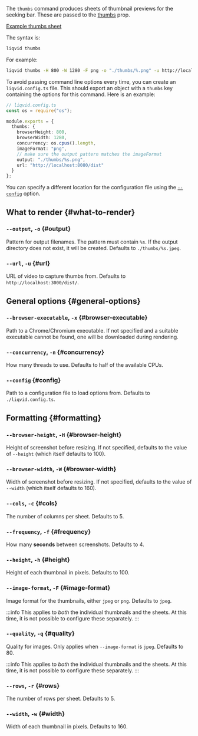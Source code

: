 The `thumbs` command produces sheets of thumbnail previews for the seeking bar. These are passed to the [thumbs](/docs/reference/Player#thumbs) prop.

[Example thumbs sheet](https://d2og9lpzrymesl.cloudfront.net/r/lv-tutorial/thumbs/1.png)

The syntax is:

```bash
liqvid thumbs
```

For example:

```bash
liqvid thumbs -H 800 -W 1280 -F png -o "./thumbs/%.png" -u http://localhost:8080/dist
```

To avoid passing command line options every time, you can create an `liqvid.config.ts` file. This should export an object with a `thumbs` key containing the options for this command. Here is an example:

```ts
// liqvid.config.ts
const os = require("os");

module.exports = {
  thumbs: {
    browserHeight: 800,
    browserWidth: 1280,
    concurrency: os.cpus().length,
    imageFormat: "png",
    // make sure the output pattern matches the imageFormat
    output: "./thumbs/%s.png",
    url: "http://localhost:8080/dist"
  }
};
```

You can specify a different location for the configuration file using the [`--config`](#config) option.

## What to render {#what-to-render}

### `--output`, `-o` {#output}

Pattern for output filenames. The pattern must contain `%s`. If the output directory does not exist, it will be created. Defaults to `./thumbs/%s.jpeg`.

### `--url`, `-u` {#url}

URL of video to capture thumbs from. Defaults to `http://localhost:3000/dist/`.

## General options {#general-options}

### `--browser-executable`, `-x` {#browser-executable}

Path to a Chrome/Chromium executable. If not specified and a suitable executable cannot be found, one will be downloaded during rendering.

### `--concurrency`, `-n` {#concurrency}

How many threads to use. Defaults to half of the available CPUs.

### `--config` {#config}

Path to a configuration file to load options from. Defaults to `./liqvid.config.ts`.

## Formatting {#formatting}

### `--browser-height`, `-H` {#browser-height}

Height of screenshot before resizing. If not specified, defaults to the value of `--height` (which itself defaults to 100).

### `--browser-width`, `-W` {#browser-width}

Width of screenshot before resizing. If not specified, defaults to the value of `--width` (which itself defaults to 160).

### `--cols`, `-c` {#cols}

The number of columns per sheet. Defaults to 5.

### `--frequency`, `-f` {#frequency}

How many **seconds** between screenshots. Defaults to 4.

### `--height`, `-h` {#height}

Height of each thumbnail in pixels. Defaults to 100.

### `--image-format`, `-F` {#image-format}

Image format for the thumbnails, either `jpeg` or `png`. Defaults to `jpeg`.

:::info
This applies to *both* the individual thumbnails and the sheets. At this time, it is not possible to configure these separately.
:::

### `--quality`, `-q` {#quality}

Quality for images. Only applies when `--image-format` is `jpeg`. Defaults to 80.

:::info
This applies to *both* the individual thumbnails and the sheets. At this time, it is not possible to configure these separately.
:::

### `--rows`, `-r` {#rows}

The number of rows per sheet. Defaults to 5.

### `--width`, `-w` {#width}

Width of each thumbnail in pixels. Defaults to 160.
